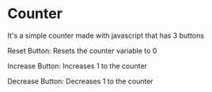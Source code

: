 # Counter
It's a simple counter made with javascript that has 3 buttons

Reset Button: Resets the counter variable to 0

Increase Button: Increases 1 to the counter

Decrease Button: Decreases 1 to the counter
